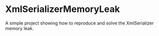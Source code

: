 # XmlSerializerMemoryLeak
A simple project showing how to reproduce and solve the XmlSerializer memory leak.
